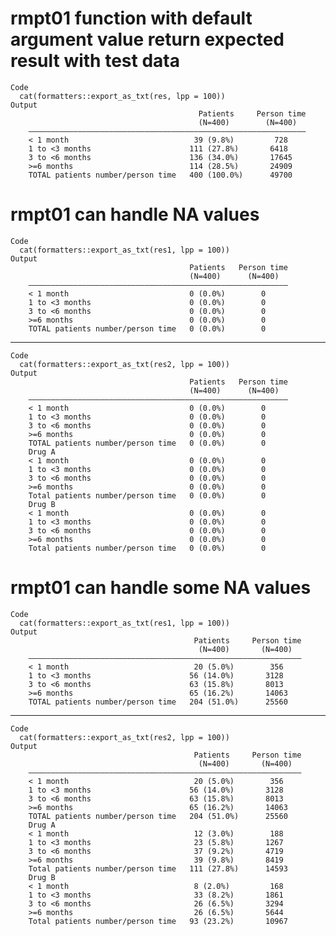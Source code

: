 # rmpt01 function with default argument value return expected result with test data

    Code
      cat(formatters::export_as_txt(res, lpp = 100))
    Output
                                              Patients     Person time
                                              (N=400)        (N=400)  
        ——————————————————————————————————————————————————————————————
        < 1 month                            39 (9.8%)         728    
        1 to <3 months                      111 (27.8%)       6418    
        3 to <6 months                      136 (34.0%)       17645   
        >=6 months                          114 (28.5%)       24909   
        TOTAL patients number/person time   400 (100.0%)      49700   

# rmpt01 can handle NA values

    Code
      cat(formatters::export_as_txt(res1, lpp = 100))
    Output
                                            Patients   Person time
                                            (N=400)      (N=400)  
        ——————————————————————————————————————————————————————————
        < 1 month                           0 (0.0%)        0     
        1 to <3 months                      0 (0.0%)        0     
        3 to <6 months                      0 (0.0%)        0     
        >=6 months                          0 (0.0%)        0     
        TOTAL patients number/person time   0 (0.0%)        0     

---

    Code
      cat(formatters::export_as_txt(res2, lpp = 100))
    Output
                                            Patients   Person time
                                            (N=400)      (N=400)  
        ——————————————————————————————————————————————————————————
        < 1 month                           0 (0.0%)        0     
        1 to <3 months                      0 (0.0%)        0     
        3 to <6 months                      0 (0.0%)        0     
        >=6 months                          0 (0.0%)        0     
        TOTAL patients number/person time   0 (0.0%)        0     
        Drug A                                                    
        < 1 month                           0 (0.0%)        0     
        1 to <3 months                      0 (0.0%)        0     
        3 to <6 months                      0 (0.0%)        0     
        >=6 months                          0 (0.0%)        0     
        Total patients number/person time   0 (0.0%)        0     
        Drug B                                                    
        < 1 month                           0 (0.0%)        0     
        1 to <3 months                      0 (0.0%)        0     
        3 to <6 months                      0 (0.0%)        0     
        >=6 months                          0 (0.0%)        0     
        Total patients number/person time   0 (0.0%)        0     

# rmpt01 can handle some NA values

    Code
      cat(formatters::export_as_txt(res1, lpp = 100))
    Output
                                             Patients     Person time
                                              (N=400)       (N=400)  
        —————————————————————————————————————————————————————————————
        < 1 month                            20 (5.0%)        356    
        1 to <3 months                      56 (14.0%)       3128    
        3 to <6 months                      63 (15.8%)       8013    
        >=6 months                          65 (16.2%)       14063   
        TOTAL patients number/person time   204 (51.0%)      25560   

---

    Code
      cat(formatters::export_as_txt(res2, lpp = 100))
    Output
                                             Patients     Person time
                                              (N=400)       (N=400)  
        —————————————————————————————————————————————————————————————
        < 1 month                            20 (5.0%)        356    
        1 to <3 months                      56 (14.0%)       3128    
        3 to <6 months                      63 (15.8%)       8013    
        >=6 months                          65 (16.2%)       14063   
        TOTAL patients number/person time   204 (51.0%)      25560   
        Drug A                                                       
        < 1 month                            12 (3.0%)        188    
        1 to <3 months                       23 (5.8%)       1267    
        3 to <6 months                       37 (9.2%)       4719    
        >=6 months                           39 (9.8%)       8419    
        Total patients number/person time   111 (27.8%)      14593   
        Drug B                                                       
        < 1 month                            8 (2.0%)         168    
        1 to <3 months                       33 (8.2%)       1861    
        3 to <6 months                       26 (6.5%)       3294    
        >=6 months                           26 (6.5%)       5644    
        Total patients number/person time   93 (23.2%)       10967   

